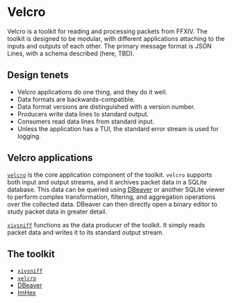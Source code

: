 # Velcro
Velcro is a toolkit for reading and processing packets from FFXIV. The toolkit is designed to be modular, with different applications attaching to the inputs and outputs of each other. The primary message format is JSON Lines, with a schema described (here, TBD).

## Design tenets
* Velcro applications do one thing, and they do it well.
* Data formats are backwards-compatible.
* Data format versions are distinguished with a version number.
* Producers write data lines to standard output.
* Consumers read data lines from standard input.
* Unless the application has a TUI, the standard error stream is used for logging.

## Velcro applications
[`velcro`](https://github.com/velcro-xiv/velcro) is the core application component of the toolkit. `velcro` supports both input and output streams, and it archives packet data in a SQLite database. This data can be queried using [DBeaver](https://dbeaver.io/) or another SQLite viewer to perform complex transformation, filtering, and aggregation operations over the collected data. DBeaver can then directly open a binary editor to study packet data in greater detail.

[`xivsniff`](https://github.com/velcro-xiv/xivsniff) functions as the data producer of the toolkit. It simply reads packet data and writes it to its standard output stream.

## The toolkit
* [`xivsniff`](https://github.com/velcro-xiv/xivsniff)
* [`velcro`](https://github.com/velcro-xiv/velcro)
* [DBeaver](https://dbeaver.io/)
* [ImHex](https://imhex.werwolv.net/)
